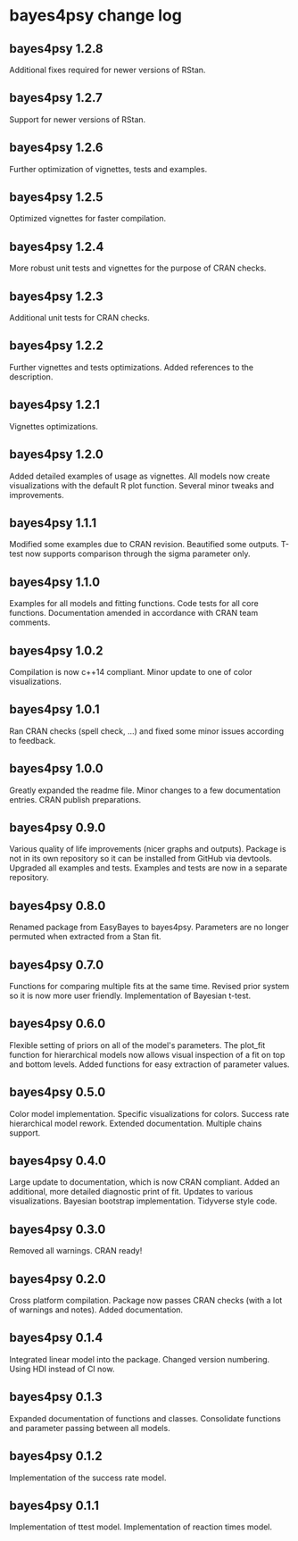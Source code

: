 # bayes4psy change log

## bayes4psy 1.2.8

Additional fixes required for newer versions of RStan.

## bayes4psy 1.2.7

Support for newer versions of RStan.

## bayes4psy 1.2.6

Further optimization of vignettes, tests and examples.

## bayes4psy 1.2.5

Optimized vignettes for faster compilation.

## bayes4psy 1.2.4

More robust unit tests and vignettes for the purpose of CRAN checks.

## bayes4psy 1.2.3

Additional unit tests for CRAN checks.

## bayes4psy 1.2.2

Further vignettes and tests optimizations.
Added references to the description.

## bayes4psy 1.2.1

Vignettes optimizations.

## bayes4psy 1.2.0

Added detailed examples of usage as vignettes.
All models now create visualizations with the default R plot function.
Several minor tweaks and improvements.

## bayes4psy 1.1.1

Modified some examples due to CRAN revision.
Beautified some outputs.
T-test now supports comparison through the sigma parameter only.

## bayes4psy 1.1.0

Examples for all models and fitting functions.
Code tests for all core functions.
Documentation amended in accordance with CRAN team comments.

## bayes4psy 1.0.2

Compilation is now c++14 compliant.
Minor update to one of color visualizations.

## bayes4psy 1.0.1

Ran CRAN checks (spell check, ...) and fixed some minor issues according to feedback.

## bayes4psy 1.0.0

Greatly expanded the readme file.
Minor changes to a few documentation entries.
CRAN publish preparations.

## bayes4psy 0.9.0

Various quality of life improvements (nicer graphs and outputs).
Package is not in its own repository so it can be installed from GitHub via devtools.
Upgraded all examples and tests.
Examples and tests are now in a separate repository.

## bayes4psy 0.8.0

Renamed package from EasyBayes to bayes4psy.
Parameters are no longer permuted when extracted from a Stan fit.

## bayes4psy 0.7.0

Functions for comparing multiple fits at the same time.
Revised prior system so it is now more user friendly.
Implementation of Bayesian t-test.

## bayes4psy 0.6.0

Flexible setting of priors on all of the model's parameters.
The plot_fit function for hierarchical models now allows visual inspection of a fit on top and bottom levels.
Added functions for easy extraction of parameter values.

## bayes4psy 0.5.0

Color model implementation.
Specific visualizations for colors.
Success rate hierarchical model rework.
Extended documentation.
Multiple chains support.

## bayes4psy 0.4.0

Large update to documentation, which is now CRAN compliant.
Added an additional, more detailed diagnostic print of fit.
Updates to various visualizations.
Bayesian bootstrap implementation.
Tidyverse style code.

## bayes4psy 0.3.0

Removed all warnings.
CRAN ready!

## bayes4psy 0.2.0

Cross platform compilation.
Package now passes CRAN checks (with a lot of warnings and notes).
Added documentation.

## bayes4psy 0.1.4

Integrated linear model into the package.
Changed version numbering.
Using HDI instead of CI now.

## bayes4psy 0.1.3

Expanded documentation of functions and classes. Consolidate functions and parameter passing between all models.

## bayes4psy 0.1.2

Implementation of the success rate model.

## bayes4psy 0.1.1

Implementation of ttest model.
Implementation of reaction times model.
